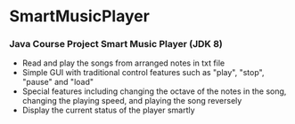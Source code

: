 # SmartMusicPlayer
### Java Course Project Smart Music Player (JDK 8)

* Read and play the songs from arranged notes in txt file
* Simple GUI with traditional control features such as "play", "stop", "pause" and "load"
* Special features including changing the octave of the notes in the song, changing the playing speed, and playing the song reversely
* Display the current status of the player smartly
